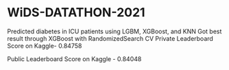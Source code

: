 # WiDS-DATATHON-2021

Predicted diabetes in ICU patients using LGBM, XGBoost, and KNN
Got best result through XGBoost with RandomizedSearch CV
Private Leaderboard Score on Kaggle- 0.84758

Public Leaderboard Score on Kaggle - 0.84048
